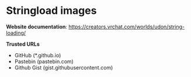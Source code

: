 # Stringload images

**Website documentation**: https://creators.vrchat.com/worlds/udon/string-loading/   

  
**Trusted URLs**  
- GitHub (*.github.io)  
- Pastebin (pastebin.com)  
- Github Gist (gist.githubusercontent.com)  
